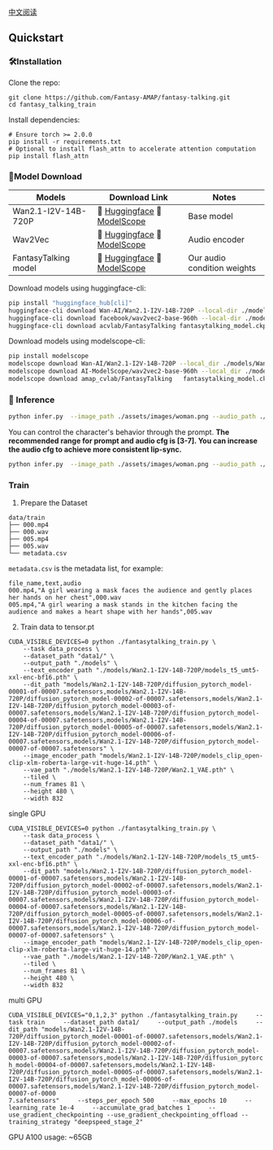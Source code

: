 [中文阅读](./README_zh.md)

## Quickstart
### 🛠️Installation

Clone the repo:

```
git clone https://github.com/Fantasy-AMAP/fantasy-talking.git
cd fantasy_talking_train
```

Install dependencies:
```
# Ensure torch >= 2.0.0
pip install -r requirements.txt
# Optional to install flash_attn to accelerate attention computation
pip install flash_attn
```

### 🧱Model Download
| Models        |                       Download Link                                           |    Notes                      |
| --------------|-------------------------------------------------------------------------------|-------------------------------|
| Wan2.1-I2V-14B-720P  |      🤗 [Huggingface](https://huggingface.co/Wan-AI/Wan2.1-I2V-14B-720P)    🤖 [ModelScope](https://www.modelscope.cn/models/Wan-AI/Wan2.1-I2V-14B-720P)     | Base model
| Wav2Vec |      🤗 [Huggingface](https://huggingface.co/facebook/wav2vec2-base-960h)    🤖 [ModelScope](https://modelscope.cn/models/AI-ModelScope/wav2vec2-base-960h)      | Audio encoder
| FantasyTalking model      |      🤗 [Huggingface](https://huggingface.co/acvlab/FantasyTalking/)     🤖 [ModelScope](https://www.modelscope.cn/models/amap_cvlab/FantasyTalking/)         | Our audio condition weights

Download models using huggingface-cli:
``` sh
pip install "huggingface_hub[cli]"
huggingface-cli download Wan-AI/Wan2.1-I2V-14B-720P --local-dir ./models/Wan2.1-I2V-14B-720P
huggingface-cli download facebook/wav2vec2-base-960h --local-dir ./models/wav2vec2-base-960h
huggingface-cli download acvlab/FantasyTalking fantasytalking_model.ckpt --local-dir ./models
```

Download models using modelscope-cli:
``` sh
pip install modelscope
modelscope download Wan-AI/Wan2.1-I2V-14B-720P --local_dir ./models/Wan2.1-I2V-14B-720P
modelscope download AI-ModelScope/wav2vec2-base-960h --local_dir ./models/wav2vec2-base-960h
modelscope download amap_cvlab/FantasyTalking   fantasytalking_model.ckpt  --local_dir ./models
```

### 🔑 Inference
``` sh
python infer.py  --image_path ./assets/images/woman.png --audio_path ./assets/audios/woman.wav
```
You can control the character's behavior through the prompt. **The recommended range for prompt and audio cfg is [3-7]. You can increase the audio cfg to achieve more consistent lip-sync.**
``` sh
python infer.py  --image_path ./assets/images/woman.png --audio_path ./assets/audios/woman.wav --prompt "The person is speaking enthusiastically, with their hands continuously waving." --prompt_cfg_scale 5.0 --audio_cfg_scale 5.0
```

### Train
1. Prepare the Dataset
```
data/train
├── 000.mp4
├── 000.wav
├── 005.mp4
├── 005.wav
└── metadata.csv
```
`metadata.csv` is the metadata list, for example:
```
file_name,text,audio
000.mp4,"A girl wearing a mask faces the audience and gently places her hands on her chest",000.wav
005.mp4,"A girl wearing a mask stands in the kitchen facing the audience and makes a heart shape with her hands",005.wav
```
2. Train
data to tensor.pt
```
CUDA_VISIBLE_DEVICES=0 python ./fantasytalking_train.py \
    --task data_process \
    --dataset_path "data1/" \
    --output_path "./models" \
    --text_encoder_path "./models/Wan2.1-I2V-14B-720P/models_t5_umt5-xxl-enc-bf16.pth" \
    --dit_path "models/Wan2.1-I2V-14B-720P/diffusion_pytorch_model-00001-of-00007.safetensors,models/Wan2.1-I2V-14B-720P/diffusion_pytorch_model-00002-of-00007.safetensors,models/Wan2.1-I2V-14B-720P/diffusion_pytorch_model-00003-of-00007.safetensors,models/Wan2.1-I2V-14B-720P/diffusion_pytorch_model-00004-of-00007.safetensors,models/Wan2.1-I2V-14B-720P/diffusion_pytorch_model-00005-of-00007.safetensors,models/Wan2.1-I2V-14B-720P/diffusion_pytorch_model-00006-of-00007.safetensors,models/Wan2.1-I2V-14B-720P/diffusion_pytorch_model-00007-of-00007.safetensors" \
    --image_encoder_path "models/Wan2.1-I2V-14B-720P/models_clip_open-clip-xlm-roberta-large-vit-huge-14.pth" \
    --vae_path "./models/Wan2.1-I2V-14B-720P/Wan2.1_VAE.pth" \
    --tiled \
    --num_frames 81 \
    --height 480 \
    --width 832
```
single GPU
```
CUDA_VISIBLE_DEVICES=0 python ./fantasytalking_train.py \
    --task data_process \
    --dataset_path "data1/" \
    --output_path "./models" \
    --text_encoder_path "./models/Wan2.1-I2V-14B-720P/models_t5_umt5-xxl-enc-bf16.pth" \
    --dit_path "models/Wan2.1-I2V-14B-720P/diffusion_pytorch_model-00001-of-00007.safetensors,models/Wan2.1-I2V-14B-720P/diffusion_pytorch_model-00002-of-00007.safetensors,models/Wan2.1-I2V-14B-720P/diffusion_pytorch_model-00003-of-00007.safetensors,models/Wan2.1-I2V-14B-720P/diffusion_pytorch_model-00004-of-00007.safetensors,models/Wan2.1-I2V-14B-720P/diffusion_pytorch_model-00005-of-00007.safetensors,models/Wan2.1-I2V-14B-720P/diffusion_pytorch_model-00006-of-00007.safetensors,models/Wan2.1-I2V-14B-720P/diffusion_pytorch_model-00007-of-00007.safetensors" \
    --image_encoder_path "models/Wan2.1-I2V-14B-720P/models_clip_open-clip-xlm-roberta-large-vit-huge-14.pth" \
    --vae_path "./models/Wan2.1-I2V-14B-720P/Wan2.1_VAE.pth" \
    --tiled \
    --num_frames 81 \
    --height 480 \
    --width 832
```
multi GPU
```
CUDA_VISIBLE_DEVICES="0,1,2,3" python ./fantasytalking_train.py     --task train     --dataset_path data1/     --output_path ./models     --dit_path "models/Wan2.1-I2V-14B-
720P/diffusion_pytorch_model-00001-of-00007.safetensors,models/Wan2.1-I2V-14B-720P/diffusion_pytorch_model-00002-of-00007.safetensors,models/Wan2.1-I2V-14B-720P/diffusion_pytorch_model-00003-of-00007.safetensors,models/Wan2.1-I2V-14B-720P/diffusion_pytorc
h_model-00004-of-00007.safetensors,models/Wan2.1-I2V-14B-720P/diffusion_pytorch_model-00005-of-00007.safetensors,models/Wan2.1-I2V-14B-720P/diffusion_pytorch_model-00006-of-00007.safetensors,models/Wan2.1-I2V-14B-720P/diffusion_pytorch_model-00007-of-0000
7.safetensors"     --steps_per_epoch 500     --max_epochs 10     --learning_rate 1e-4     --accumulate_grad_batches 1     --use_gradient_checkpointing --use_gradient_checkpointing_offload --training_strategy "deepspeed_stage_2"
```
GPU 
A100 usage: ~65GB
